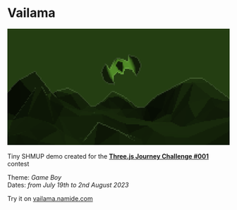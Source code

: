 # Vailama

[![](./public/cover.png)](https://vailama.namide.com/)

<!-- ## Tools

- [Blender](https://www.blender.org/)
- [Threejs](https://threejs.org/)
- [nippleJS](https://yoannmoi.net/nipplejs/)
- [Twon <sup>alpha version</sup>](https://twon.namide.com/) -->

Tiny SHMUP demo created for the [**Three.js Journey Challenge #001**](https://threejs-journey.com/) contest

Theme: _Game Boy_  
Dates: _from July 19th to 2nd August 2023_

Try it on [vailama.namide.com](https://vailama.namide.com/)
